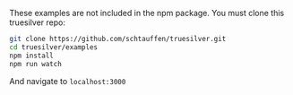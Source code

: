 These examples are not included in the npm package. You must clone this truesilver repo:

```bash
git clone https://github.com/schtauffen/truesilver.git
cd truesilver/examples
npm install
npm run watch
```

And navigate to `localhost:3000`

